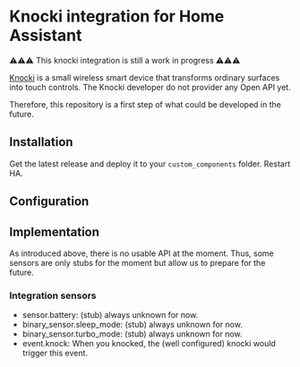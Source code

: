 # Knocki integration for Home Assistant

⚠️⚠️⚠️ This knocki integration is still a work in progress ⚠️⚠️⚠️

[Knocki](http://knocki.com/) is a small wireless smart device that transforms ordinary surfaces into touch controls.
The Knocki developer do not provider any Open API yet.

Therefore, this repository is a first step of what could be developed in the future.

## Installation

Get the latest release and deploy it to your `custom_components` folder.
Restart HA.

## Configuration

## Implementation

As introduced above, there is no usable API at the moment. Thus, some sensors are only stubs for the moment but allow us to prepare for the future.

### Integration sensors

- sensor.battery: (stub) always unknown for now.
- binary_sensor.sleep_mode: (stub) always unknown for now.
- binary_sensor.turbo_mode: (stub) always unknown for now.
- event.knock: When you knocked, the (well configured) knocki would trigger this event.
